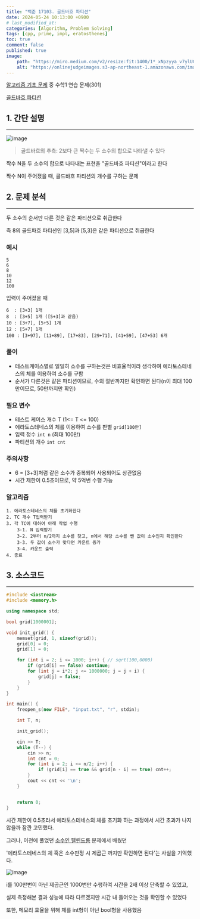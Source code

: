 ```yaml
---
title: "백준 17103. 골드바흐 파티션"
date: 2024-05-24 10:13:00 +0900
# last_modified_at: 
categories: [Algorithm, Problem Solving] 
tags: [cpp, prime, impl, eratosthenes] 
toc: true
comment: false
published: true
image:
    path: "https://miro.medium.com/v2/resize:fit:1400/1*_xNpzyya_v7ylUCgkh2rdA.png"
    alt: "https://onlinejudgeimages.s3-ap-northeast-1.amazonaws.com/images/boj-og.png"
---
```


[알고리즘 기초 문제](https://jinhg0214.github.io/posts/problems/) 중 수학1 연습 문제(301)

[골드바흐 파티션](https://www.acmicpc.net/problem/17103)

## 1. 간단 설명
---

![image](https://github.com/jinhg0214/jinhg0214.github.io/assets/70011316/03f027c1-6993-4375-8b31-c27b40261b59)


> 골드바흐의 추측: 2보다 큰 짝수는 두 소수의 합으로 나타낼 수 있다

짝수 N을 두 소수의 합으로 나타내는 표현을 "골드바흐 파티션"이라고 한다

짝수 N이 주어졌을 때, 골드바흐 파티션의 개수를 구하는 문제


## 2. 문제 분석
---

두 소수의 순서만 다른 것은 같은 파티션으로 취급한다

즉 8의 골드파흐 파티션인 [3,5]과 [5,3]은 같은 파티션으로 취급한다

### 예시

```
5
6
8
10
12
100
```

입력이 주어졌을 때

```
6  : [3+3] 1개  
8  : [3+5] 1개 ([5+3]과 같음)
10 : [3+7], [5+5] 1개
12 : [5+7] 1개
100 : [3+97], [11+89], [17+83], [29+71], [41+59], [47+53] 6개
```

### 풀이
- 테스트케이스별로 일일히 소수를 구하는것은 비효율적이라 생각하여 에라토스테네스의 체를 이용하여 소수를 구함
- 순서가 다른것은 같은 파티션이므로, 수의 절반까지만 확인하면 된다(n이 최대 100만이므로, 50만까지만 확인)

### 필요 변수

- 테스트 케이스 개수 T (1<= T <= 100)
- 에라토스테네스의 체를 이용하여 소수를 판별 `grid[100만]`
- 입력 정수 `int n` (최대 100만)
- 파티션의 개수 `int cnt`

### 주의사항
- 6 = [3+3]처럼 같은 소수가 중복되어 사용되어도 상관없음 
- 시간 제한이 0.5초이므로, 약 5억번 수행 가능

### 알고리즘
```
1. 에라토스테네스의 체를 초기화한다
2. TC 개수 T입력받기
3. 각 TC에 대하여 아래 작업 수행
	3-1. N 입력받기
	3-2. 2부터 n/2까지 소수를 찾고, n에서 해당 소수를 뺀 값이 소수인지 확인한다
	3-3. 두 값이 소수가 맞다면 카운트 증가
	3-4. 카운트 출력
4. 종료
```

## 3. 소스코드
---

```cpp
#include <iostream>
#include <memory.h>

using namespace std;

bool grid[1000001];

void init_grid() {
	memset(grid, 1, sizeof(grid));
	grid[0] = 0;
	grid[1] = 0;

	for (int i = 2; i <= 1000; i++) { // sqrt(100,0000)
		if (grid[i] == false) continue; 
		for (int j = i*2; j <= 1000000; j = j + i) {
			grid[j] = false;
		}
	}
}

int main() {
	freopen_s(new FILE*, "input.txt", "r", stdin);

	int T, n;

	init_grid();

	cin >> T;
	while (T--) {
		cin >> n;
		int cnt = 0;
		for (int i = 2; i <= n/2; i++) {
			if (grid[i] == true && grid[n - i] == true) cnt++;
		}
		cout << cnt << '\n';
	}


	return 0;
}
```

시간 제한이 0.5초라서 에라토스테네스의 체를 초기화 하는 과정에서 시간 초과가 나지 않을까 잠깐 고민했다.

그러나, 이전에 풀었던 [소수인 펠린드롬](https://jinhg0214.github.io/posts/bj_1990/) 문제에서 배웠던

'에라토스테네스의 체 혹은 소수판정 시 제곱근 까지만 확인하면 된다'는 사실을 기억했다.

![image](https://github.com/jinhg0214/jinhg0214.github.io/assets/70011316/daaab477-68bd-4abe-b839-bef4f78496aa)

i를 100만번이 아닌 제곱근인 1000번만 수행하여 시간을 2배 이상 단축할 수 있었고,

실제 측정해본 결과 성능에 따라 다르겠지만 시간 내 들어오는 것을 확인할 수 있었다

또한, 메모리 효율을 위해 체를 int형이 아닌 bool형을 사용했음



